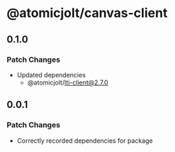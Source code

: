 # @atomicjolt/canvas-client

## 0.1.0

### Patch Changes

- Updated dependencies
  - @atomicjolt/lti-client@2.7.0

## 0.0.1

### Patch Changes

- Correctly recorded dependencies for package
